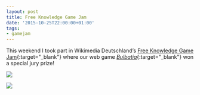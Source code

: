 ```yaml
---
layout: post
title: Free Knowledge Game Jam
date: '2015-10-25T22:00:00+01:00'
tags:
- gamejam
---
```


This weekend I took part in Wikimedia Deutschland’s [Free Knowledge Game Jam](https://www.wikimedia.de/wiki/Game_Jam){:target="_blank"} where our web game [*Bulbatia*](https://github.com/defuncart/free-knowledge-game-jam){:target="_blank"} won a special jury prize!

![]({{site.url}}/assets/images/posts/2015/15-10-25/01.png)

![]({{site.url}}/assets/images/posts/2015/15-10-25/02.png)
